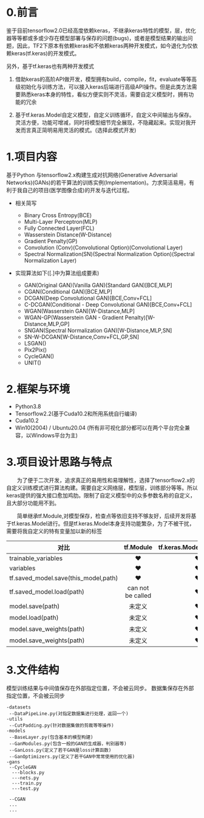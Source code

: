 
# 0.前言
鉴于目前tensorflow2.0已经高度依赖keras，不继承keras特性的模型，层，优化器等等都或多或少存在模型部署与保存的问题(bugs)，或者是模型结果的输出问题，因此，TF2下原本有依赖keras和不依赖keras两种开发模式，如今退化为仅依赖keras(tf.keras)的开发模式。

另外，基于tf.keras也有两种开发模式

1. 借助keras的高阶API做开发，模型拥有build，compile，fit，evaluate等等高级初始化与训练方法，可以接入keras后端进行高级API操作。但是此类方法需要熟悉keras本身的特性，看似方便实则不灵活，需要自定义模型时，拥有功能的冗余

2. 基于tf.keras.Model自定义模型，自定义训练循环，自定义中间输出与保存。灵活方便，功能可增减，同时将模型细节完全展现，不隐藏起来。实现对我开发而言真正简明易用灵活的模式。(选择此模式开发)

# 1.项目内容
基于Python 与tensorflow2.x构建生成对抗网络(Generative Adversarial Networks)(GANs)的若干算法的训练实例(Implementation)。力求简洁易用，有利于我自己的项目(医学图像合成)的开发与迭代过程。

+ 相关简写  
    + Binary Cross Entropy(BCE)
    + Multi-Layer Perceptron(MLP)
    + Fully Connected Layer(FCL)
    + Wasserstein Distance(W-Distance)
    + Gradient Penalty(GP)
    + Convolution (Conv)(Convolutional Option)(Convolutional Layer)
    + Spectral Normalization(SN)(Spectral Normalization Option)(Spectral Normalization Layer)

+ 实现算法如下([.]中为算法组成要素)
    + GAN(Original GAN)(Vanilla GAN)(Standard GAN)[BCE,MLP]
    + CGAN(Conditional GAN)[BCE,MLP]
    + DCGAN(Deep Convolutional GAN)[BCE,Conv+FCL]
    + C-DCGAN(Conditional - Deep Convolutional GAN)[BCE,Conv+FCL]
    + WGAN(Wasserstein GAN)[W-Distance,MLP]
    + WGAN-GP(Wasserstein GAN - Gradient Penalty)[W-Distance,MLP,GP]
    + SNGAN(Spectral Normalization GAN)[W-Distance,MLP,SN]
    + SN-W-DCGAN[W-Distance,Conv+FCL,GP,SN]
    + LSGAN()
    + Pix2Pix()
    + CycleGAN()
    + UNIT()
# 2.框架与环境
+ Python3.8  
+ Tensorflow2.2(基于Cuda10.2和所用系统自行编译)
+ Cuda10.2
+ Win10(2004) / Ubuntu20.04 (所有非可视化部分都可以在两个平台完全兼容，以Windows平台为主)
# 3.项目设计思路与特点
&ensp;&ensp;&ensp;&ensp;为了便于二次开发，追求真正的易用性和易理解性，选择了tensorflow2.x的自定义训练模式进行算法构建。需要自定义网络层，模型层，训练部分等等。所以keras提供的强大接口愈加鸡肋。限制了自定义模型中的众多参数名称的自定义，且大部分功能用不到。

&emsp;&emsp;简单继承tf.Module,对模型保存，检查点等依旧支持不够友好，后续开发将基于tf.keras.Model进行。但是tf.keras.Model本身支持功能繁杂，为了不被干扰，需要将我自定义的特有变量加以新的标签

对比|tf.Module|tf.keras.Model
--|:--:|--:
trainable_variables|&heartsuit;|&heartsuit;
variables|&heartsuit;|&heartsuit;
tf.saved_model.save(this_model,path)|&heartsuit;|&heartsuit;
tf.saved_model.load(path)|can not be called|&heartsuit;
model.save(path)|未定义|&heartsuit;
model.load(path)|未定义|&heartsuit;
model.save_weights(path)|未定义|&heartsuit;
model.save_weights(path)|未定义|&heartsuit;

# 3.文件结构
模型训练结果与中间值保存在外部指定位置，不会被云同步。
数据集保存在外部指定位置，不会被云同步

    -datasets
     --DataPipeLine.py(对指定数据集进行处理，返回一个)
    -utils
     --CutPadding.py(针对数据集做的剪裁等等操作)
    -models
     --BaseLayer.py(包含基本的模型构建)
     --GanModules.py(包含一般的GAN的生成器，判别器等)
     --GanLoss.py(定义了若干GAN是loss计算函数)
     --GanOptimizers.py(定义了若干GAN中常常使用的优化器)
    -gans
     --CycleGAN
      ---blocks.py
      ---nets.py
      ---train.py
      ---test.py

     --CGAN
     ...
     ...
